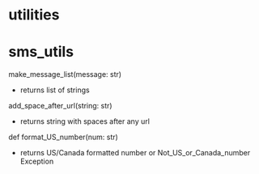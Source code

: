 # utilities

# sms_utils
make_message_list(message: str) 
- returns list of strings

add_space_after_url(string: str)
- returns string with spaces after any url

def format_US_number(num: str)
- returns US/Canada formatted number or Not_US_or_Canada_number Exception

